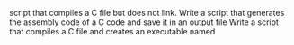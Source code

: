 script that compiles a C file but does not link.
 Write a script that generates the assembly code of a C code and save it in an output file 
Write a script that compiles a C file and creates an executable named 
